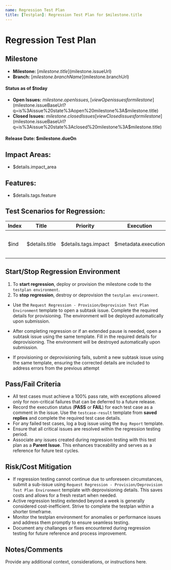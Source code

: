 ```yaml
---
name: Regression Test Plan
title: [Testplan]: Regression Test Plan for $milestone.title
---
```


# Regression Test Plan

## Milestone

- **Milestone:** [$milestone.title]($milestone.issueUrl)
- **Branch:** [$milestone.branchName]($milestone.branchUrl)

#### Status as of $today

- **Open Issues:** $milestone.openIssues, [view Open issues for milestone]($milestone.issueBaseUrl?q=is%3Aissue%20state%3Aopen%20milestone%3A$milestone.title)
- **Closed Issues:** $milestone.closedIssues [view Closed issues for milestone]($milestone.issueBaseUrl?q=is%3Aissue%20state%3Aclosed%20milestone%3A$milestone.title)

#### Release Date: $milestone.dueOn

## Impact Areas:

- $details.impact_area

## Features:

- $details.tags.feature

## Test Scenarios for Regression:

| Index | Title          | Priority             | Execution           | Status  | Test Case ID                                                                                                           |
| ----- | -------------- | -------------------- | ------------------- | ------- | ---------------------------------------------------------------------------------------------------------------------- |
| $ind  | $details.title | $details.tags.impact | $metadata.execution | Pending | [$metadata.id](https://github.com/rajexcited/personal-finance-ui/blob/testing/test-cases/$metadata.relative_file_path) |

## Start/Stop Regression Environment

1. To **start regression**, deploy or provision the milestone code to the `testplan environment`.
2. To **stop regression**, destroy or deprovision the `testplan environment`.

- Use the `Request Regression - Provision/Deprovision Test Plan Environment` template to open a subtask issue. Complete the required details for provisioning. The environment will be deployed automatically upon submission.

- After completing regression or if an extended pause is needed, open a subtask issue using the same template. Fill in the required details for deprovisioning. The environment will be destroyed automatically upon submission.

- If provisioning or deprovisioning fails, submit a new subtask issue using the same template, ensuring the corrected details are included to address errors from the previous attempt

## Pass/Fail Criteria

- All test cases must achieve a 100% pass rate, with exceptions allowed only for non-critical failures that can be deferred to a future release.
- Record the execution status (**PASS** or **FAIL**) for each test case as a comment in the issue. Use the `testcase-result` template from **saved replies** and complete the required test case details.
- For any failed test cases, log a bug issue using the `Bug Report` template.
- Ensure that all critical issues are resolved within the regression testing period.
- Associate any issues created during regression testing with this test plan as a **Parent Issue**. This enhances traceability and serves as a reference for future test cycles.

## Risk/Cost Mitigation

- If regression testing cannot continue due to unforeseen circumstances, submit a sub-issue using `Request Regression - Provision/Deprovision Test Plan Environment` template with deprovisioning details. This saves costs and allows for a fresh restart when needed.
- Active regression testing extended beyond a week is generally considered cost-inefficient. Strive to complete the testplan within a shorter timeframe.
- Monitor the testplan environment for anomalies or performance issues and address them promptly to ensure seamless testing.
- Document any challanges or fixes encountered during regression testing for future reference and process improvement.

## Notes/Comments

Provide any additional context, considerations, or instructions here.
